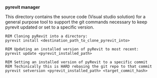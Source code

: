 **pyrevit manager**

This directory contains the source code (Visual studio solution) for a general purpose tool to support the git commands necessary to keep pyrevit updated or set to a specific version.

``` batch
REM Cloning pyRevit into a directory:
pyrevit install <destination_path_to_clone_pyrevit_into>

REM Updating an installed version of pyRevit to most recent:
pyrevit update <pyrevit_installed_path>

REM Setting an installed version of pyRevit to a specific commit
REM Techinically this is HARD rebasing the git repo to that commit
pyrevit setversion <pyrevit_installed_path> <target_commit_hash>
```
